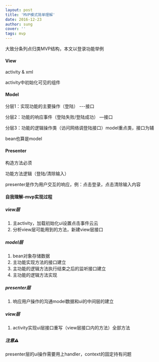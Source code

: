 ```yaml
---
layout: post
title: 'MVP模式简单理解'
date: 2016-12-23
author: sung
cover: ''
tags: mvp
---
```




大致分条列点归类MVP结构，本文以登录功能举例



#### View

activity & xml

activity中初始化可见的组件



#### Model

分层1：实现功能的主要操作（登陆）   ---接口

分层2：功能的响应事件（登陆失败/登陆成功）   —接口

分层3：功能的逻辑操作类（访问网络调登陆接口）model重点类，接口为辅

bean也算是model



#### Presenter

构造方法必须

功能方法逻辑（登陆/清除输入）

presenter是作为用户交互的响应，例：点击登录，点击清除输入内容



#### 自我理解-mvp实现过程

##### view层

1. 主activity，加载初始化ui设置点击事件云云
2. 分析view层可能用到的方法，新建view层接口

##### model层

1. bean对象存储数据
2. 主功能实现方法的接口建立
3. 主功能的逻辑方法执行结束之后的监听接口建立
4. 主功能的逻辑方法实现

##### presenter层

1. 响应用户操作的沟通model数据和ui的中间层的建立

##### view层

1. activity实现ui层接口重写（view层接口内的方法）全部方法



##### 注意⚠️

presenter层的ui操作需要用上handler，context的固定持有问题